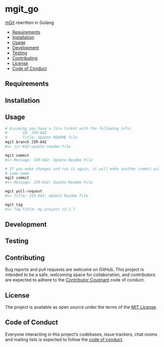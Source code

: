# mgit_go

[mGit](https://github.com/greganswer/mgit) rewritten in Golang

- [Requirements](#requirements)
- [Installation](#installation)
- [Usage](#usage)
- [Development](#development)
- [Testing](#testing)
- [Contributing](#contributing)
- [License](#license)
- [Code of Conduct](#code-of-conduct)

## Requirements

## Installation

## Usage

```bash
# Assuming you have a Jira ticket with the following info:
#       ID: JIR-642
#       Title: Update README file
mgit branch JIR-642
#=> jir-642-update-readme-file

mgit commit
#=> Message: JIR-642: Update Readme File

# If you make changes and run it again, it will make another commit with the
# same name
mgit commit
#=> Message: JIR-642: Update Readme File

mgit pull-request
#=> Title: JIR-642: Update Readme File

mgit tag
#=> Tag Title: my_project v2.1.7
```

## Development

## Testing

## Contributing

Bug reports and pull requests are welcome on GitHub. This project is intended to be a safe, welcoming space for collaboration, and contributors are expected to adhere to
the [Contributor Covenant](http://contributor-covenant.org) code of conduct.

## License

The project is available as open source under the terms of the
[MIT License](https://opensource.org/licenses/MIT).

## Code of Conduct

Everyone interacting in this project’s codebases, issue trackers, chat rooms and mailing lists is expected to follow the [code of conduct](/CODE_OF_CONDUCT.md).
